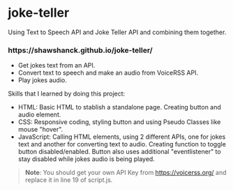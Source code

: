 # joke-teller
Using Text to Speech API and Joke Teller API and combining them together.

<h3>https://shawshanck.github.io/joke-teller/</h3>

* Get jokes text from an API.
* Convert text to speech and make an audio from VoiceRSS API.
* Play jokes audio.

Skills that I learned by doing this project:

* HTML: Basic HTML to stablish a standalone page. Creating button and audio element.
* CSS: Responsive coding, styling button and using Pseudo Classes like mouse "hover".
* JavaScript: Calling HTML elements, using 2 different APIs, one for jokes text and another for converting text to audio. Creating function to toggle button disabled/enabled. Button also uses additional "eventlistener" to stay disabled while jokes audio is being played.

> **Note**: You should get your own API Key from https://voicerss.org/ and replace it in line 19 of script.js.
